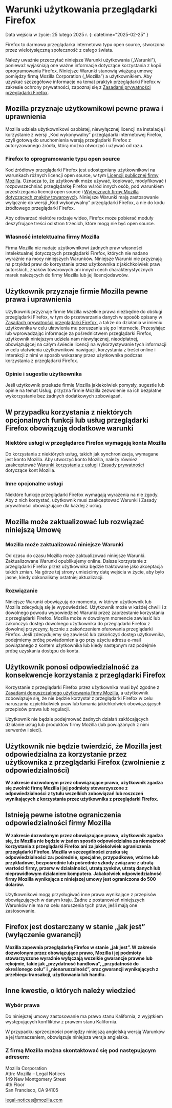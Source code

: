 ﻿# Warunki użytkowania przeglądarki Firefox

Data wejścia w życie: 25 lutego 2025 r.
{: datetime="2025-02-25" }

Firefox to darmowa przeglądarka internetowa typu open source, stworzona przez wielotysięczną społeczność z całego świata.

Należy uważnie przeczytać niniejsze Warunki użytkowania („Warunki”), ponieważ wyjaśniają one ważne informacje dotyczące korzystania z kopii oprogramowania Firefox. Niniejsze Warunki stanowią wiążącą umowę pomiędzy firmą Mozilla Corporation („Mozilla”) a użytkownikiem. Aby uzyskać szczegółowe informacje na temat praktyk przeglądarki Firefox w zakresie ochrony prywatności, zapoznaj się z [Zasadami prywatności przeglądarki Firefox](https://www.mozilla.org/privacy/firefox/).

## Mozilla przyznaje użytkownikowi pewne prawa i uprawnienia

Mozilla udziela użytkownikowi osobistej, niewyłącznej licencji na instalację i korzystanie z wersji „Kod wykonywalny” przeglądarki internetowej Firefox, czyli gotową do uruchomienia wersją przeglądarki Firefox z autoryzowanego źródła, którą można otworzyć i używać od razu.

### Firefox to oprogramowanie typu open source

Kod źródłowy przeglądarki Firefox jest udostępniany użytkownikowi na warunkach różnych licencji open source, w tym [Licencji publicznej firmy Mozilla](https://www.mozilla.org/MPL/). Oznacza to, że użytkownik może używać, kopiować, modyfikować i rozpowszechniać przeglądarkę Firefox wśród innych osób, pod warunkiem przestrzegania licencji open source i [Wytycznych firmy Mozilla dotyczących znaków towarowych](https://www.mozilla.org/foundation/trademarks/policy/). Niniejsze Warunki mają zastosowanie wyłącznie do wersji „Kod wykonywalny” przeglądarki Firefox, a nie do kodu źródłowego przeglądarki Firefox.

Aby odtwarzać niektóre rodzaje wideo, Firefox może pobierać moduły deszyfrujące treści od stron trzecich, które mogą nie być open source.

### Własność intelektualna firmy Mozilla

Firma Mozilla nie nadaje użytkownikowi żadnych praw własności intelektualnej dotyczących przeglądarki Firefox, których nie nadano wyraźnie na mocy niniejszych Warunków. Niniejsze Warunki nie przyznają na przykład praw do korzystanie przez użytkownika z jakichkolwiek praw autorskich, znaków towarowych ani innych cech charakterystycznych marek należących do firmy Mozilla lub jej licencjodawców.

## Użytkownik przyznaje firmie Mozilla pewne prawa i uprawnienia

Użytkownik przyznaje firmie Mozilla wszelkie prawa niezbędne do obsługi przeglądarki Firefox, w tym do przetwarzania danych w sposób opisany w [Zasadach prywatności przeglądarki Firefox](https://www.mozilla.org/privacy/firefox/), a także do działania w imieniu użytkownika w celu ułatwienia mu poruszania się po Internecie. Przesyłając lub wprowadzając informacje za pośrednictwem przeglądarki Firefox, użytkownik niniejszym udziela nam niewyłącznej, nieodpłatnej, obowiązującej na całym świecie licencji na wykorzystywanie tych informacji w celu ułatwienia użytkownikowi nawigacji, korzystania z treści online i interakcji z nimi w sposób wskazany przez użytkownika podczas korzystania z przeglądarki Firefox.

### Opinie i sugestie użytkownika

Jeśli użytkownik przekaże firmie Mozilla jakiekolwiek pomysły, sugestie lub opinie na temat Usług, przyzna firmie Mozilla zezwolenie na ich bezpłatne wykorzystanie bez żadnych dodatkowych zobowiązań.

## W przypadku korzystania z niektórych opcjonalnych funkcji lub usług przeglądarki Firefox obowiązują dodatkowe warunki

### Niektóre usługi w przeglądarce Firefox wymagają konta Mozilla

Do korzystania z niektórych usług, takich jak synchronizacja, wymagane jest konto Mozilla. Aby utworzyć konto Mozilla, należy również zaakceptować [Warunki korzystania z usługi](https://www.mozilla.org/about/legal/terms/services/) i [Zasady prywatności](https://www.mozilla.org/privacy/mozilla-accounts/) dotyczące kont Mozilla.

### Inne opcjonalne usługi

Niektóre funkcje przeglądarki Firefox wymagają wyrażenia na nie zgody. Aby z nich korzystać, użytkownik musi zaakceptować Warunki i Zasady prywatności obowiązujące dla każdej z usług.

## Mozilla może zaktualizować lub rozwiązać niniejszą Umowę

### Mozilla może zaktualizować niniejsze Warunki

Od czasu do czasu Mozilla może zaktualizować niniejsze Warunki. Zaktualizowane Warunki opublikujemy online. Dalsze korzystanie z przeglądarki Firefox przez użytkownika będzie traktowane jako akceptacja takich zmian. Na górze tej strony umieścimy datę wejścia w życie, aby było jasne, kiedy dokonaliśmy ostatniej aktualizacji.

### Rozwiązanie

Niniejsze Warunki obowiązują do momentu, w którym użytkownik lub Mozilla zdecydują się je wypowiedzieć. Użytkownik może w każdej chwili i z dowolnego powodu wypowiedzieć Warunki przez zaprzestanie korzystania z przeglądarki Firefox. Mozilla może w dowolnym momencie zawiesić lub zakończyć dostęp dowolnego użytkownika do przeglądarki Firefox z dowolnej przyczyny, łącznie z zakończeniem oferowania przeglądarki Firefox. Jeśli zdecydujemy się zawiesić lub zakończyć dostęp użytkownika, podejmiemy próbę powiadomienia go przy użyciu adresu e-mail powiązanego z kontem użytkownika lub kiedy następnym raz podejmie próbę uzyskania dostępu do konta.

## Użytkownik ponosi odpowiedzialność za konsekwencje korzystania z przeglądarki Firefox

Korzystanie z przeglądarki Firefox przez użytkownika musi być zgodne z [Zasadami dopuszczalnego użytkowania firmy Mozilla](https://www.mozilla.org/about/legal/acceptable-use/), a użytkownik zobowiązuje się, że nie będzie korzystał z przeglądarki Firefox w celu naruszania czyichkolwiek praw lub łamania jakichkolwiek obowiązujących przepisów prawa lub regulacji.

Użytkownik nie będzie podejmować żadnych działań zakłócających działanie usług lub produktów firmy Mozilla (lub powiązanych z nimi serwerów i sieci).

## Użytkownik nie będzie twierdzić, że Mozilla jest odpowiedzialna za korzystanie przez użytkownika z przeglądarki Firefox (zwolnienie z odpowiedzialności)

**W zakresie dozwolonym przez obowiązujące prawo, użytkownik zgadza się zwolnić firmę Mozilla i jej podmioty stowarzyszone z odpowiedzialności z tytułu wszelkich zobowiązań lub roszczeń wynikających z korzystania przez użytkownika z przeglądarki Firefox.**

## Istnieją pewne istotne ograniczenia odpowiedzialności firmy Mozilla

**W zakresie dozwolonym przez obowiązujące prawo, użytkownik zgadza się, że Mozilla nie będzie w żaden sposób odpowiedzialna za niemożność korzystania z przeglądarki Firefox ani za jakiekolwiek ograniczenia przeglądarki Firefox. Mozilla w szczególności zrzeka się odpowiedzialności za: pośrednie, specjalne, przypadkowe, wtórne lub przykładowe, bezpośrednie lub pośrednie szkody związane z utratą wartości firmy, przerw w działalności, utratą zysków, utratą danych lub nieprawidłowym działaniem komputera. Jakakolwiek odpowiedzialność firmy Mozilla wynikająca z niniejszej umowy jest ograniczona do 500 dolarów.**

Użytkownikowi mogą przysługiwać inne prawa wynikające z przepisów obowiązujących w danym kraju. Żadne z postanowień niniejszych Warunków nie ma na celu naruszenia tych praw, jeśli mają one zastosowanie.

## Firefox jest dostarczany w stanie „jak jest” (wyłączenie gwarancji)

**Mozilla zapewnia przeglądarkę Firefox w stanie „jak jest”. W zakresie dozwolonym przez obowiązujące prawo, Mozilla i jej podmioty stowarzyszone wyraźnie wyłączają wszelkie gwarancje prawne lub rękojmie, takie jak „przydatność handlowa”, „przydatność do określonego celu” i „nienaruszalność”, oraz gwarancji wynikających z przebiegu transakcji, użytkowania lub handlu.**

## Inne kwestie, o których należy wiedzieć

### Wybór prawa

Do niniejszej umowy zastosowanie ma prawo stanu Kalifornia, z wyjątkiem występujących konfliktów z prawem stanu Kalifornia.

W przypadku sprzeczności pomiędzy niniejszą angielską wersją Warunków a jej tłumaczeniem, obowiązuje niniejsza wersja angielska.

### Z firmą Mozilla można skontaktować się pod następującym adresem:

Mozilla Corporation <br>
Attn: Mozilla – Legal Notices <br>
149 New Montgomery Street <br>
4th Floor <br>
San Francisco, CA 94105

legal-notices@mozilla.com

